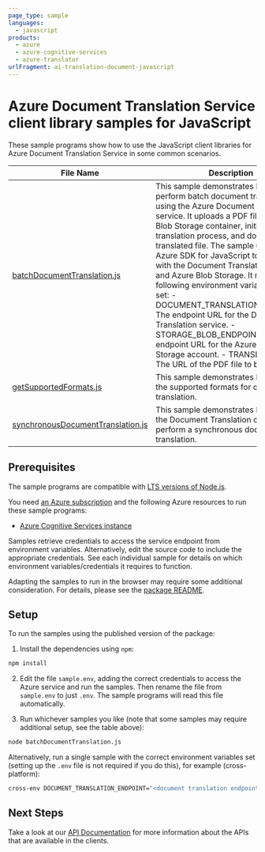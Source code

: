 ```yaml
---
page_type: sample
languages:
  - javascript
products:
  - azure
  - azure-cognitive-services
  - azure-translator
urlFragment: ai-translation-document-javascript
---
```


# Azure Document Translation Service client library samples for JavaScript

These sample programs show how to use the JavaScript client libraries for Azure Document Translation Service in some common scenarios.

| **File Name**                                                       | **Description**                                                                                                                                                                                                                                                                                                                                                                                                                                                                                                                                                                                                                                                        |
| ------------------------------------------------------------------- | ---------------------------------------------------------------------------------------------------------------------------------------------------------------------------------------------------------------------------------------------------------------------------------------------------------------------------------------------------------------------------------------------------------------------------------------------------------------------------------------------------------------------------------------------------------------------------------------------------------------------------------------------------------------------- |
| [batchDocumentTranslation.js][batchdocumenttranslation]             | This sample demonstrates how to perform batch document translation using the Azure Document Translation service. It uploads a PDF file to an Azure Blob Storage container, initiates the translation process, and downloads the translated file. The sample uses the Azure SDK for JavaScript to interact with the Document Translation service and Azure Blob Storage. It requires the following environment variables to be set: - DOCUMENT_TRANSLATION_ENDPOINT: The endpoint URL for the Document Translation service. - STORAGE_BLOB_ENDPOINT: The endpoint URL for the Azure Blob Storage account. - TRANSLATION_FILE: The URL of the PDF file to be translated. |
| [getSupportedFormats.js][getsupportedformats]                       | This sample demonstrates how to get the supported formats for document translation.                                                                                                                                                                                                                                                                                                                                                                                                                                                                                                                                                                                    |
| [synchronousDocumentTranslation.js][synchronousdocumenttranslation] | This sample demonstrates how to use the Document Translation client to perform a synchronous document translation.                                                                                                                                                                                                                                                                                                                                                                                                                                                                                                                                                     |

## Prerequisites

The sample programs are compatible with [LTS versions of Node.js](https://github.com/nodejs/release#release-schedule).

You need [an Azure subscription][freesub] and the following Azure resources to run these sample programs:

- [Azure Cognitive Services instance][createinstance_azurecognitiveservicesinstance]

Samples retrieve credentials to access the service endpoint from environment variables. Alternatively, edit the source code to include the appropriate credentials. See each individual sample for details on which environment variables/credentials it requires to function.

Adapting the samples to run in the browser may require some additional consideration. For details, please see the [package README][package].

## Setup

To run the samples using the published version of the package:

1. Install the dependencies using `npm`:

```bash
npm install
```

2. Edit the file `sample.env`, adding the correct credentials to access the Azure service and run the samples. Then rename the file from `sample.env` to just `.env`. The sample programs will read this file automatically.

3. Run whichever samples you like (note that some samples may require additional setup, see the table above):

```bash
node batchDocumentTranslation.js
```

Alternatively, run a single sample with the correct environment variables set (setting up the `.env` file is not required if you do this), for example (cross-platform):

```bash
cross-env DOCUMENT_TRANSLATION_ENDPOINT="<document translation endpoint>" STORAGE_BLOB_ENDPOINT="<storage blob endpoint>" TRANSLATION_FILE="<translation file>" node batchDocumentTranslation.js
```

## Next Steps

Take a look at our [API Documentation][apiref] for more information about the APIs that are available in the clients.

[batchdocumenttranslation]: https://github.com/Azure/azure-sdk-for-js/blob/main/sdk/translation/ai-translation-document-rest/samples/v1/javascript/batchDocumentTranslation.js
[getsupportedformats]: https://github.com/Azure/azure-sdk-for-js/blob/main/sdk/translation/ai-translation-document-rest/samples/v1/javascript/getSupportedFormats.js
[synchronousdocumenttranslation]: https://github.com/Azure/azure-sdk-for-js/blob/main/sdk/translation/ai-translation-document-rest/samples/v1/javascript/synchronousDocumentTranslation.js
[apiref]: https://learn.microsoft.com/javascript/api/@azure-rest/ai-translation-document
[freesub]: https://azure.microsoft.com/free/
[createinstance_azurecognitiveservicesinstance]: https://learn.microsoft.com/azure/cognitive-services/cognitive-services-apis-create-account
[package]: https://github.com/Azure/azure-sdk-for-js/tree/main/sdk/translation/ai-translation-document-rest/README.md
